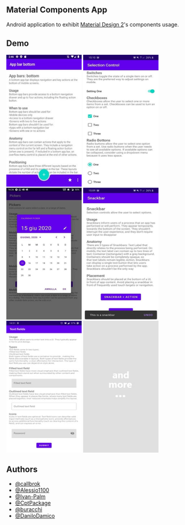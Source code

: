 
## Material Components App


Android application to exhibit [Material Design 2](https://m2.material.io/design)'s components usage.


## Demo


<p float="center">
  <img src="https://raw.githubusercontent.com/callbrok/MaterialComponents/master/app_image/appBarBottom.jpg" width="200" height="350" >

  <img src="https://raw.githubusercontent.com/callbrok/MaterialComponents/master/app_image/selectionControl.jpg" width="200" height="350" >

   <img src="https://raw.githubusercontent.com/callbrok/MaterialComponents/master/app_image/picker.jpg" width="200" height="350" >

  <img src="https://raw.githubusercontent.com/callbrok/MaterialComponents/master/app_image/snackBar.jpg" width="200" height="350" >

   <img src="https://raw.githubusercontent.com/callbrok/MaterialComponents/master/app_image/textField.jpg" width="200" height="350" >

   <img src="https://raw.githubusercontent.com/callbrok/MaterialComponents/master/app_image/more.jpg" width="200" height="350" >
</p>


## Authors

- [@callbrok](https://github.com/callbrok)
- [@Alessio1100](https://github.com/Alessio1100)
- [@Ivan-Palm](https://github.com/Ivan-Palm)
- [@CptPackage](https://github.com/CptPackage)
- [@buracchi](https://github.com/buracchi)
- [@DaniloDamico](https://github.com/DaniloDamico)
